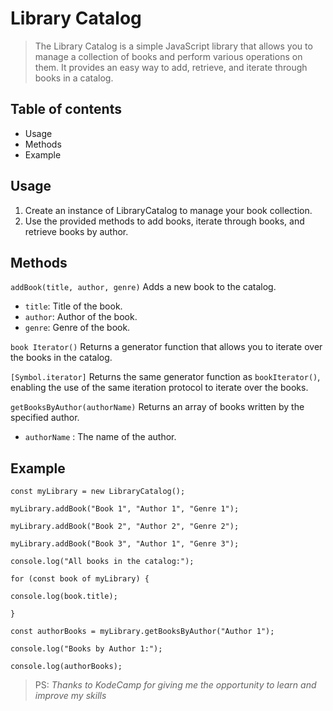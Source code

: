 # Library Catalog

> The Library Catalog is a simple JavaScript library that allows you to manage a collection of books and perform various operations on them. It provides an easy way to add, retrieve, and iterate through books in a catalog.

## Table of contents
- Usage
- Methods
- Example

## Usage
1. Create an instance of LibraryCatalog to manage your book collection.
2. Use the provided methods to add books, iterate through books, and retrieve books by author.

## Methods
`addBook(title, author, genre)`
Adds a new book to the catalog.
- `title`: Title of the book.
- `author`: Author of the book.
- `genre`: Genre of the book.

`book Iterator()`
Returns a generator function that allows you to iterate over the books in the catalog.

`[Symbol.iterator]`
Returns the same generator function as `bookIterator()`, enabling the use of the same iteration protocol to iterate over the books.

`getBooksByAuthor(authorName)`
Returns an array of books written by the specified author.
- `authorName` : The name of the author.

## Example

`const myLibrary = new LibraryCatalog();`

`myLibrary.addBook("Book 1", "Author 1", "Genre 1");`

`myLibrary.addBook("Book 2", "Author 2", "Genre 2");`

`myLibrary.addBook("Book 3", "Author 1", "Genre 3");`

`console.log("All books in the catalog:");`

`for (const book of myLibrary) {`

  `console.log(book.title);`

`}`

`const authorBooks = myLibrary.getBooksByAuthor("Author 1");`

`console.log("Books by Author 1:");`

`console.log(authorBooks);`

> PS: *Thanks to KodeCamp for giving me the opportunity to learn and improve my skills*
